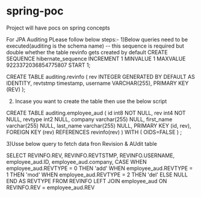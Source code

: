 # spring-poc
Project will have pocs on spring concepts



For JPA Auditing PLease follow below steps:-
1)Below queries need to be executed(auditing is the schema name)
-- this sequence is required but double whether the table revinfo gets created by default
CREATE SEQUENCE hibernate_sequence  INCREMENT 1  MINVALUE 1
  MAXVALUE 9223372036854775807
  START 1;
  
  
CREATE TABLE auditing.revinfo (
    rev INTEGER GENERATED BY DEFAULT AS IDENTITY,
    revtstmp timestamp,
    username VARCHAR(255),
    PRIMARY KEY (REV)
);

2) Incase you want to create the table then use the below script

CREATE TABLE auditing.employee_aud (
	id int8 NOT NULL,
	rev int4 NOT NULL,
	revtype int2 NULL,
	company varchar(255) NULL,
	first_name varchar(255) NULL,
	last_name varchar(255) NULL,
	PRIMARY KEY (id, rev),
	FOREIGN KEY (rev) REFERENCES revinfo(rev)
)
WITH (
	OIDS=FALSE
) ;

3)Usse below query to fetch data fron Revision & AUdit table

SELECT REVINFO.REV, REVINFO.REVTSTMP, REVINFO.USERNAME,
 employee_aud.ID, employee_aud.company, 
 CASE 
    WHEN employee_aud.REVTYPE = 0 THEN 'add' 
    WHEN employee_aud.REVTYPE = 1 THEN 'mod' 
    WHEN employee_aud.REVTYPE = 2 THEN 'del' 
 ELSE NULL END AS REVTYPE
 FROM REVINFO
 LEFT JOIN employee_aud ON REVINFO.REV = employee_aud.REV
